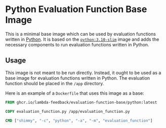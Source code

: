 # Python Evaluation Function Base Image

This is a minimal base image which can be used by evaluation functions written in [Python](https://www.python.org/). It is based on the [`python:3.10-slim`](https://hub.docker.com/_/python) image and adds the necessary components to run evaluation functions written in Python.

## Usage

This image is not meant to be run directly. Instead, it ought to be used as a base image for evaluation functions written in Python. The evaluation function should be placed in the `/app` directory.

Here is an example of a `Dockerfile` that uses this image as a base:

```Dockerfile
FROM ghcr.io/lambda-feedback/evaluation-function-base/python:latest

COPY evaluation_function.py /app/evaluation_function.py

CMD ["shimmy", "-c", "python", "-a", "-m", "evaluation_function"]
```

